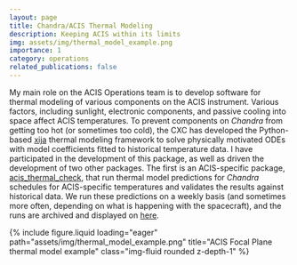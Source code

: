 ```yaml
---
layout: page
title: Chandra/ACIS Thermal Modeling
description: Keeping ACIS within its limits
img: assets/img/thermal_model_example.png
importance: 1
category: operations
related_publications: false
---
```


My main role on the ACIS Operations team is to develop software for thermal modeling of various components on the ACIS instrument. Various factors, including sunlight, electronic components, and passive cooling into space affect ACIS temperatures. To prevent components on _Chandra_ from getting too hot (or sometimes too cold), the CXC has developed the Python-based [xija](https://sot.github.io/xija) thermal modeling framework to solve physically motivated ODEs with model coefficients fitted to historical temperature data. I have participated in the development of this package, as well as driven the development of two other packages. The first is an ACIS-specific package, [acis_thermal_check](https://cxc.cfa.harvard.edu/acis/acis_thermal_check), that run thermal model predictions for _Chandra_ schedules for ACIS-specific temperatures and validates the results against historical data. We run these predictions on a weekly basis (and sometimes more often, depending on what is happening with the spacecraft), and the runs are archived and displayed on [here](https://cxc.cfa.harvard.edu/acis/Thermal/).

<div class="row">
    <div class="col-sm mt-3 mt-md-0">
        {% include figure.liquid loading="eager" path="assets/img/thermal_model_example.png" title="ACIS Focal Plane thermal model example" class="img-fluid rounded z-depth-1" %}
    </div>
</div>
